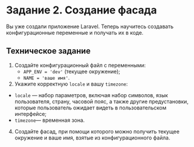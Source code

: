# Задание 2. Создание фасада

Вы уже создали приложение Laravel. Теперь научитесь создавать конфигурационные переменные и получать их в коде. 

## Техническое задание

1. Создайте конфигурационный файл с переменными:
   * `APP_ENV = 'dev'` (текущее окружение);
   * `NAME = 'ваше имя'`.
2. Укажите корректную `locale` и вашу `timezone`:
* `locale` — набор параметров, включая набор символов, язык пользователя, страну, часовой пояс, а также другие предустановки, которые пользователь ожидает видеть в пользовательском интерфейсе;
* `timezone`— временная зона.
4. Создайте фасад, при помощи которого можно получить текущее окружение и ваше имя, взятые из конфигурационного файла.  
   
